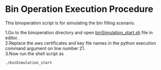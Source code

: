 # Bin Operation Execution Procedure
This binoperation script is for simulating the bin filling scenario.</br>

1.Go to the binoperation directory and open [binSimulation_start.sh](https://github.com/AravindNico/smartBinAWS/blob/master/binOperation/binSimulation_start.sh) file in editor.</br>
2.Replace the aws certificates and key file names in the python execution command argument on line number 21.</br>
3.Now run the shell script as</br>

    ./binSimulation_start
